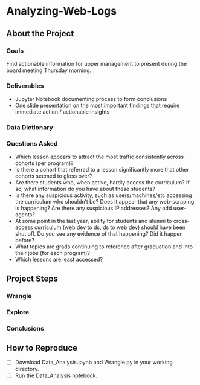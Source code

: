 # Analyzing-Web-Logs
## About the Project
### Goals
Find actionable information for upper management to present during the board meeting Thursday morning. 

### Deliverables
- Jupyter Notebook documenting process to form conclusions
- One slide presentation on the most important findings that require immediate action / actionable insights

### Data Dictionary

### Questions Asked
- Which lesson appears to attract the most traffic consistently across cohorts (per program)?
- Is there a cohort that referred to a lesson significantly more that other cohorts seemed to gloss over? 
- Are there students who, when active, hardly access the curriculum? If so, what information do you have about these students? 
- Is there any suspicious activity, such as users/machines/etc accessing the curriculum who shouldn’t be? Does it appear that any web-scraping is happening? Are there any suspicious IP addresses? Any odd user-agents? 
- At some point in the last year, ability for students and alumni to cross-access curriculum (web dev to ds, ds to web dev) should have been shut off. Do you see any evidence of that happening? Did it happen before? 
- What topics are grads continuing to reference after graduation and into their jobs (for each program)? 
- Which lessons are least accessed?  

## Project Steps
### Wrangle
### Explore
### Conclusions

## How to Reproduce
- [ ] Download Data_Analysis.ipynb and Wrangle.py in your working directory.
- [ ] Run the Data_Analysis notebook.
